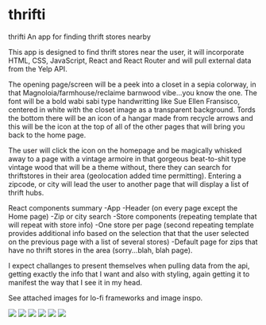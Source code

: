 # thrifti
thrifti
An app for finding thrift stores nearby


This app is designed to find thrift stores near the user, it will incorporate HTML, CSS, JavaScript, React and React Router and will pull external data from the Yelp API.

The opening page/screen will be a peek into a closet in a sepia colorway, in that Magnoloia/farmhouse/reclaime barnwood vibe...you know the one.  The font will be a bold wabi sabi type handwritting like Sue Ellen Fransisco, centered in white with the closet image as a transparent background. Tords the bottom there will be an icon of a hangar made from recycle arrows and this will be the icon at the top of all of the other pages that will bring you back to the home page.

The user will click the icon on the homepage and be magically whisked away to a page with a vintage armoire in that gorgeous beat-to-shit type vintage wood that will be a theme without, there they can search for thriftstores in their area (geolocation added time permitting).  Entering a zipcode, or city will lead the user to another page that will display a list of thrift hubs.


React components summary
-App
-Header  (on every page except the Home page)
-Zip or city search
-Store components (repeating template that will repeat with store info)
-One store per page (second repeating template provides additional info based on the selection that that the user selected on the previous page with a list of several stores)
-Default page for zips that have no thrift stores in the area (sorry...blah, blah page).

I expect challanges to present themselves when pulling data from the api, getting exactly the info that I want and also with styling, again getting it to manifest the way that I see it in my head.


See attached images for lo-fi frameworks and image inspo.

![](https://i.imgur.com/GfxEFiO.jpg?1)
![](https://i.imgur.com/WkDkJOV.jpg)
![](https://i.imgur.com/rFPQbEw.jpg)
![](https://i.imgur.com/JVq43qV.jpg)
![](https://i.imgur.com/2EuKeo0.jpg)
![](https://i.imgur.com/CDdp0Vk.jpg)



